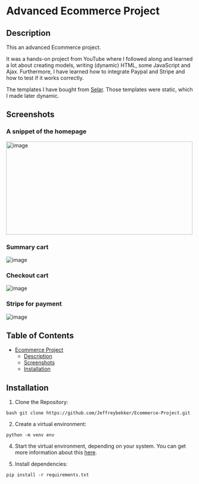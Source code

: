 # Advanced Ecommerce Project

## Description
<p>This an advanced Ecommerce project.</p>
<p>It was a hands-on project from YouTube where I followed along and learned a lot about creating models, writing (dynamic) HTML, some JavaScript and Ajax.
Furthermore, I have learned how to integrate Paypal and Stripe and how to test if it works correctly.</p>
<p>The templates I have bought from <a href="https://selar.co/ecommerce-source-code">Selar</a>. Those templates were static, which I made later dynamic.</p>

## Screenshots

### A snippet of the homepage
<img src="https://github.com/user-attachments/assets/4f27c904-88e7-4460-bff8-17195a879a68" alt="image" width="500" height="250">

### Summary cart
![image](https://github.com/user-attachments/assets/d214575a-5652-4cb8-a972-99d46ea416f6)

### Checkout cart
![image](https://github.com/user-attachments/assets/bf2b9434-467c-4e2c-a0a4-703084d9f6b3)

### Stripe for payment
![image](https://github.com/user-attachments/assets/3071958d-06ab-45cf-adf9-684ff126c925)



## Table of Contents
* [Ecommerce Project](#ecommerce-project)
  * [Description](#description)
  * [Screenshots](#screenshots)
  * [Installation](#installation)

## Installation
1. Clone the Repository:
```
bash git clone https://github.com/Jeffreybekker/Ecommerce-Project.git
```
2. Create a virtual environment:
```
python -m venv env
```
4. Start the virtual environment, depending on your system. You can get more information about this <a href="https://docs.python.org/3/tutorial/venv.html">here</a>.

5. Install dependencies:
```
pip install -r requirements.txt
```
